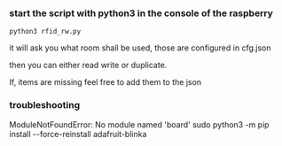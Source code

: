 
### start the script with python3 in the console of the raspberry
`python3 rfid_rw.py`

it will ask you what room shall be used, those are configured in cfg.json

then you can either read write or duplicate.

If, items are missing feel free to add them to the json 

### troubleshooting 

ModuleNotFoundError: No module named 'board'
sudo python3 -m pip install --force-reinstall adafruit-blinka
